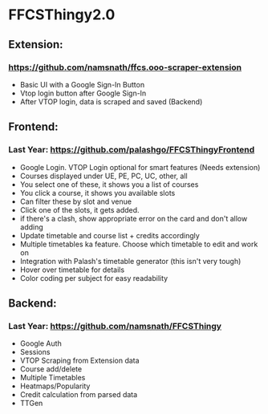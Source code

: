 # FFCSThingy2.0

## Extension:
### https://github.com/namsnath/ffcs.ooo-scraper-extension
- Basic UI with a Google Sign-In Button
- Vtop login button after Google Sign-In
- After VTOP login, data is scraped and saved (Backend)

## Frontend:
### Last Year: https://github.com/palashgo/FFCSThingyFrontend
- Google Login. VTOP Login optional for smart features (Needs extension)
- Courses displayed under UE, PE, PC, UC, other, all
- You select one of these, it shows you a list of courses
- You click a course, it shows you available slots
- Can filter these by slot and venue
- Click one of the slots, it gets added. 
- if there's a clash, show appropriate error on the card and don't allow adding
- Update timetable and course list + credits accordingly
- Multiple timetables ka feature. Choose which timetable to edit and work on
- Integration with Palash's timetable generator (this isn't very tough)
- Hover over timetable for details
- Color coding per subject for easy readability

## Backend:
### Last Year: https://github.com/namsnath/FFCSThingy
- Google Auth
- Sessions
- VTOP Scraping from Extension data
- Course add/delete
- Multiple Timetables
- Heatmaps/Popularity
- Credit calculation from parsed data
- TTGen